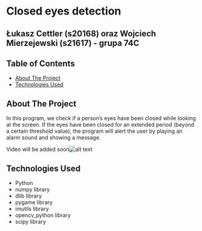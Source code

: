 # Closed eyes detection

## Łukasz Cettler (s20168) oraz Wojciech Mierzejewski (s21617) - grupa 74C

<!-- TABLE OF CONTENTS -->
## Table of Contents

* [About The Project](#about-the-project)
* [Technologies Used](#technologies-used)

<!-- ABOUT THE PROJECT -->
## About The Project

 In this program, we check if a person’s eyes have been closed while looking at the screen.
 If the eyes have been closed for an extended period (beyond a certain threshold value), the program will alert the user by playing an alarm sound and showing a message.

Video will be added soon![alt text]()

## Technologies Used

* Python
* numpy library
* dlib library
* pygame library
* imutils library
* opencv_python library
* scipy library
